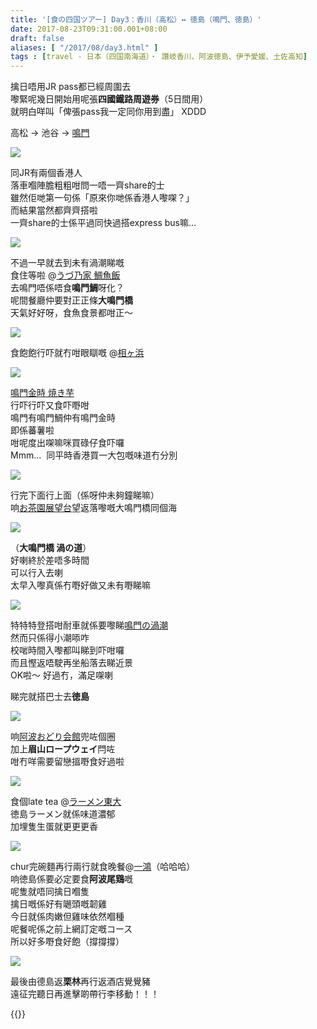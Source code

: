 ```yaml
---
title: '[食の四国ツアー] Day3：香川（高松）↔ 徳島（鳴門、徳島）'
date: 2017-08-23T09:31:00.001+08:00
draft: false
aliases: [ "/2017/08/day3.html" ]
tags : [travel - 日本（四国南海道）・ 讚岐香川、阿波徳島、伊予愛媛、土佐高知]
---
```


擒日唔用JR pass都已經周圍去  
嚟緊呢幾日開始用呢張**四國鐵路周遊券**（5日間用）  
就明白咩叫「俾張pass我一定同你用到盡」 XDDD  
  
高松 → 池谷 → [鳴門](https://www.hidie.net/2020/04/day3.html)  

![](https://zujula.ch.files.1drv.com/y4mKbGfzbDhTqU9DAvvkC0WyQi8VgVsARvLnAR_ea3vaHAavk1tMBvhvVBTc-owgG56Tb2QdUF3UtW5hTKz8ST1qNVKaLG8109_ds5AP-hK4P8w7EH2tgQPxuqKF3aWU8vwo9GQcjeXMG4k3TNj2vZbu2TQ86rPPFrTVzsCUdBvtffYqAjyhFTZgs1r9akxGOTRjp1NNgM3CYv2_prxdk4R5g?width=660&height=372&cropmode=none)

同JR有兩個香港人  
落車嗰陣膽粗粗咁問一唔一齊share的士  
雖然佢哋第一句係「原來你哋係香港人嚟㗎？」  
而結果當然都齊齊搭啦  
一齊share的士係平過同快過搭express bus嘛...  

![](https://zujola.ch.files.1drv.com/y4mwe1BGEGzb44gXJxqsLurBrJNzIeo_u8OMQVzEaEA-55Tq16IGR3gb4YobeHN9yPXqQGuc19gLEs3IlMOSNdbwo3IhaJWMAmnY9y5wObmdN5HbsUgPkQW-fv9UftdYzXjFoyq8uZca6noTvSgBh9RlCuUcR_Cd7v5KPghB30PTbxUoxQNOlgHCQpSdaqOqXgFGu_q1QPD-SIs0-OxXhTPOA?width=660&height=372&cropmode=none)

不過一早就去到未有渦潮睇嘅  
食住等啦 @[うづ乃家 鯛魚飯](https://www.hidie.net/2020/04/day3_7.html)  
去鳴門唔係唔食**鳴門鯛**呀化？  
呢間餐廳仲要對正正條**大鳴門橋**  
天氣好好呀，食魚食景都咁正～  

![](https://zojtla.ch.files.1drv.com/y4mzlta7g2eRjr4Di6cOPSpnh1RbqU2RjjaxxuUdQAMozk-MetekEBx-DPsvOI3-ub3WKnawNTzCXP3TJOmte0egFd_Xf8xjpRgaxzFyh1ddc9Aez56OQ29FnKhcYQmBkGUDGOX76MNBHmcYWYa9S-hWJhqCEZJIkLLBaTC1gVKMT-XJpBTNtpMMmILtK_nDDG70dsszFWngNx3jlwjbb1Xtw?width=660&height=372&cropmode=none)

食飽飽行吓就冇咁眼瞓嘅 @[相ヶ浜](https://www.hidie.net/2020/04/day3_8.html)  

![](https://apjwla.ch.files.1drv.com/y4mbpw5PC2PEmVp8snuSgUWI6ReO1guvRmPKO1Gom2asJo1MSPYfajheYDE3pvaNh5shKdZgLXrmod5wLdLkaNcJwtU9FQz3TaW1cUxfKZ4fwarVjaXIWWNAt7y_kjppxvIeAHHHfzWGumT2EPbjqhx80U1hkPX6ItD4c22aWOXAF5QvvuZc3FBrTXUf9354eYYAsTcbsIxHjMf0ERkUERCtw?width=660&height=372&cropmode=none)

[鳴門金時 焼き芋](https://www.hidie.net/2020/04/day3_69.html)  
行吓行吓又食吓嘢咁  
鳴門有鳴門鯛仲有鳴門金時  
即係蕃薯啦  
咁呢度出㗎嘛咪買碌仔食吓囉  
Mmm...  同平時香港買一大包嘅味道冇分別  

![](https://aujnla.ch.files.1drv.com/y4mnpZ4hgfq9tfCIeZvMVktWW0zVlBb2phjjfCx0tVTKz53ztrhmWFHinObeCsIVQl38VwyBNEVJ5nyLlYQ2-BE9ob5UPE32n4-r5_OsWnosy2kRKnkxYucHjR2F5evy7vdb4vgBEMooYprBgoEzK1G_KNUNmMNwwBDb4GsLTmDWo_8EvHtdfWYqsHlfe_weQQF1uALGtbQ53Ai0efRyxp5Bw?width=660&height=372&cropmode=none)

行完下面行上面（係呀仲未夠鐘睇嘛）  
响[お茶園展望台](https://www.hidie.net/2020/04/day3_37.html)望返落嚟嘅大鳴門橋同個海  

![](https://aejqla.ch.files.1drv.com/y4mCOdtJMB--SfPbAVAF0yr0867QwHFWnX4WUC7pQKO88lhtZvtNzF4ttVmhhu8gbs0fNnk6jdUETIVoYRXal2bojzmwgyXXSrZ_GIdShJ6cgaQm8mMYhfrHIpZhkQJV56IhN6KQZqLLHU5Ty1Th6SLV49iFPlxb2NHHRr7vzBDRlFH2VNx2PuLyzp5R8IT6Dq-q9EIJn-QP5v0S-DnYizrpQ?width=660&height=372&cropmode=none)

（**大鳴門橋 渦の道**）  
好喇終於差唔多時間  
可以行入去喇  
太早入嚟真係冇嘢好做又未有嘢睇嘛  

![](/images/shikoku3f.jpg)

特特特登搭咁耐車就係要嚟睇[鳴門の渦潮](https://hidie.net/shikoku3f/)  
然而只係得小潮㖭咋  
校啱時間入嚟都叫睇到吓咁囉  
而且慳返唔駛再坐船落去睇近景  
OK啦～ 好過冇，滿足㗎喇  
  
睇完就搭巴士去**徳島**  

![](/images/shikoku3g.jpg)

响[阿波おどり会館](https://hidie.net/shikoku3g/)兜咗個圈  
加上**眉山ロープウェイ**閂咗  
咁冇咩需要留戀搵嘢食好過啦  

![](/images/shikoku3h.jpg)

食個late tea @[ラーメン東大](https://hidie.net/shikoku3h/)  
徳島ラーメン就係味道濃郁  
加埋隻生蛋就更更更香  

![](/images/shikoku3i.jpg)

chur完碗麵再行兩行就食晚餐@[一鴻](https://hidie.net/shikoku3i/)（哈哈哈）   
响徳島係要必定要食**阿波尾鶏**嘅  
呢隻就唔同擒日嗰隻  
擒日嘅係好有𡁻頭嘅韌雞  
今日就係肉嫩但雞味依然嗰種  
呢餐呢係之前上網訂定嘅コース  
所以好多嘢食好飽（撐撐撐）  
  
![](/images/shikoku3i10.jpg)  
  
最後由德島返**栗林**再行返酒店覺覺豬    
遠征完聽日再進擊啲帶行李移動！！！  
  

{{<shikoku>}}
  
